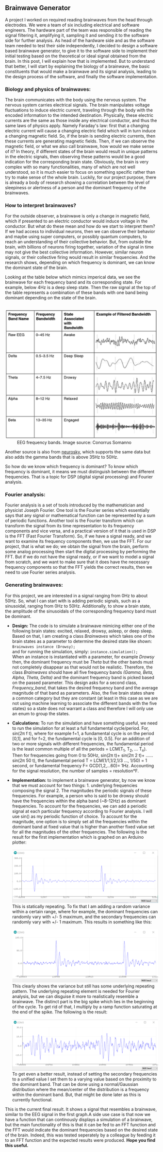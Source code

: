 ## Brainwave Generator

A project I worked on required reading brainwaves from the head through electrodes. We were a team of six including electrical and software engineers. The hardware part of the team was responsible of reading the signal filtering it, amplifying it, sampling it and sending it to the software side for further analysis. As head of the hardware side and as the software team needed to test their side independently, I decided to design a software based brainwave generator, to give it to the software side to implement their initial testing based on the theoretical or ideal signal obtained from the brain. In this post, I will explain how that is implemented. But to understand that better, I will start by explaining the biology of a brainwave, the basic constituents that would make a brainwave and its signal analysis, leading to the design process of the software, and finally the software implementation. 

### Biology and physics of brainwaves:
The brain communicates with the body using the nervous system. The nervous system carries electrical signals. The brain manipulates voltage fluctuations to induce electric current, traveling through the body with the encoded information to the intended destination. Physically, these electric currents are the same as those inside any electrical conductor, and thus the same laws of physics apply. Namely Faraday's law: first that a changing electric current will cause a changing electric field which will in turn induce a changing magnetic field. So, if the brain is sending electric currents, then these currents are generating magnetic fields. Then, if we can observe the magnetic field, or what we also call brainwave, how would we make sense of it? In theory, if different states of the brain would result in unique patterns in the electric signals, then observing these patterns would be a good indication for the corresponding brain state. Obviously, the brain is very complex with so many functionalities, many of which are not well understood, so it is much easier to focus on something specific rather than try to make sense of the whole brain. 
Luckily, for our project purpose, there is already a body of research showing a correlation between the level of sleepiness or alertness of a person and the dominant frequency of the brainwaves. 

### How to interpret brainwaves?
For the outside observer, a brainwave is only a change in magnetic field, which if presented to an electric conductor would induce voltage in the conductor. But what do these mean and how do we start to interpret them? If we had access to individual neurons, then we can observe their behavior and maybe using super computers, or possibly quantum computers, to reach an understanding of their collective behavior. But, from outside the brain, with billions of neurons firing together, variation of the signal in time may not give the best collective information. However, similar neuron signals, or their collective firing would result in similar frequencies. And the research shows, depending on which frequency is dominant, we can know the dominant state of the brain.

Looking at the table below which mimics imperical data, we see the brainwave for each frequency band and its corresponding state. For example, below 4Hz is a deep sleep state. Then the raw signal at the top of the table represents a combination of these bands with one band being dominant depending on the state of the brain.

 &nbsp; &nbsp; &nbsp; &nbsp; &nbsp; ![EEG frequency bands. Source: Conorrus Somanno](docs/EEG.png)   
 &nbsp; &nbsp; &nbsp; &nbsp; &nbsp; EEG frequency bands. Image source: Conorrus Somanno


Another source is also from [neurosky](http://support.neurosky.com/kb/science/eeg-band-frequencies), which supports the same data but also adds the gamma bands that is above 35Hz to 50Hz.

So how do we know which frequency is dominant?
To know which frequency is dominant, it means we must distinguish between the different frequencies. That is a topic for DSP (digital signal processing) and Fourier analysis.

### Fourier analysis:
Fourier analysis is a set of tools introduced by the mathematician and physicist Joseph Fourier. One tool is the Fourier series which essentially says that any signal or mathematical function can be represented by a sum of periodic functions. Another tool is the Fourier transform which can transform the signal from its time representation to its frequency components and vice versa, and a practical version of it that is used in DSP is the FFT (Fast Fourier Transform). So, if we have a signal ready, and we want to examine its frequency components then, we use the FFT. For our project, that is what we do; we obtain the signal from the brain, perform some analog processing then start the digital processing by performing the FFT. But if we do not have the signal ready, or if we want to model a signal from scratch, and we want to make sure that it does have the necessary frequency components so that the FFT yields the correct results, then we need to use Fourier series analysis.

### Generating brainwaves:
For this project, we are interested in a signal ranging from 0Hz to about 50Hz. So, what I can start with is adding periodic signals, such as a sinusoidal, ranging from 0Hz to 50Hz. Additionally, to show a brain state, the amplitude of the sinusoidals of the corresponding frequency band must be dominant.

* **Design:** The code is to simulate a brainwave mimicing either one of the following brain states: excited, relaxed, drowsy, asleep, or deep sleep. Based on that, I am creating a class *Brainwaves* which takes one of the brain states as a parameter to determine the desired state like shown:  
`Brainwaves instance (Drowsy);`  
and for running the simulation, simply: `instance.simulation();`  
When an instance is instantiated with a parameter, for example *Drowsy* then, the dominant frequency must be *Theta* but the other bands must not completely disappear as that would not be realistic. Therefore, the class *Brainwaves* should have all five frequency bands *(Gamma, Beta, Alpha, Theta, Delta)* and the dominant frequency band is picked based on the passed parameter. This design asks for a second class, *Frequency_band*, that takes the desired frequency band and the average magnitude of that band as parameters. Also, the five brain states share a common category but they are constant (at least in this case as we are not using machine learning to associate the different bands with the five states) so a state does not warrant a class and therefore I will only use an enum to group the states.  

* **Calculations:** To run the simulation and have something useful, we need to run the simulation for at least a full fundamental cycle/period. For, sin(2π f t), where for example f=1, a fundamental cycle is on the period [0,1], and for f=2, the fundamental cycle is [0, 0.5]. For an addition of two or more signals with different frequencies, the fundamental period is the least common multiple of all the periods = LCM(T<sub>1</sub>, T<sub>2</sub>, … T<sub>n</sub>). Then for frequencies going from 0 to 50Hz, sin(2π t)+ sin(2π 2 t)+ …… sin(2π 50 t), the fundamental period T = LCM(1/1,1/2,1/3 …, 1/50) = 1 second, or fundamental frequency F= GCD(1,2,…60)= 1Hz. Accounting for the signal resolution, the number of samples = resolution*F.  

* **Implementation:** to implement a brainwave generator, by now we know that we must account for two things: 1. underlying frequencies composing the signal 2. The magnitudes the periodic signals of these frequencies. For example, a person who is said to be drowsy should have the frequencies within the alpha band (~8-12Hz) as dominant frequencies. To account for the frequencies, we can add a periodic signal at each particular frequency according to Fourier analysis. I will use sin() as my periodic function of choice. To account for the magnitude, one option is to simply set all the frequencies within the dominant band at fixed value that is higher than another fixed value set for all the magnitudes of the other frequencies. The following is the result for the first implementation which is graphed on an Arduino plotter:  
&nbsp;![bw](docs/BW_1.png)  
This is statically repeating. To fix that I am adding a random variance within a certain range, where for example, the dominant frequencies can randomly vary with +/- 5 maximum, and the secondary frequencies can randomly vary with +/- 1 maximum. 
This results in something like this:  
&nbsp; ![bw](docs/BW_2.png)  
This clearly shows the variance but still has some underlying repeating pattern. The underlying repeating element is needed for Fourier analysis, but we can disguise it more to realistically resemble a brainwave. The distinct part is the big spike which lies in the beginning of the cycle. To get rid of that, I multiply by a ramp function saturating at the end of the spike. The following is the result:  
&nbsp; ![bw](docs/BW_3.png)
To get even a better result, instead of setting the secondary frequencies to a unified value I set them to a varying value based on the proximity to the dominant band. That can be done using a normal/Gaussian distribution where the mean/center of the distribution is a frequency within the dominant band. But, that might be done later as this is currently functional.

This is the current final result. It shows a signal that resembles a brainwave, similar to the EEG signal in the first graph.A side use case is that now we have a function that can continously displays a simulation of a brainwave, but the main functionality of this is that it can be fed to an FFT function and the FFT would indicate the dominant frequencies based on the desired state of the brain. Indeed, this was tested seperately by a colleague by feeding it to an FFT function and the expected results were produced. 
**Hope you find this useful.**